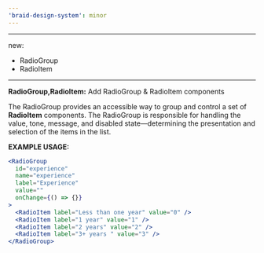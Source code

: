 ```yaml
---
'braid-design-system': minor
---
```


---
new:
  - RadioGroup
  - RadioItem
---

**RadioGroup,RadioItem:** Add RadioGroup & RadioItem components

The RadioGroup provides an accessible way to group and control a set of **RadioItem** components. The RadioGroup is responsible for handling the value, tone, message, and disabled state—determining the presentation and selection of the items in the list.

**EXAMPLE USAGE:**
```jsx
<RadioGroup
  id="experience"
  name="experience"
  label="Experience"
  value=""
  onChange={() => {}}
>
  <RadioItem label="Less than one year" value="0" />
  <RadioItem label="1 year" value="1" />
  <RadioItem label="2 years" value="2" />
  <RadioItem label="3+ years " value="3" />
</RadioGroup>
```
